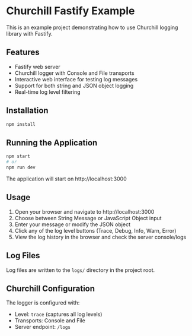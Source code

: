 # Churchill Fastify Example

This is an example project demonstrating how to use Churchill logging library with Fastify.

## Features

- Fastify web server
- Churchill logger with Console and File transports
- Interactive web interface for testing log messages
- Support for both string and JSON object logging
- Real-time log level filtering

## Installation

```bash
npm install
```

## Running the Application

```bash
npm start
# or
npm run dev
```

The application will start on http://localhost:3000

## Usage

1. Open your browser and navigate to http://localhost:3000
2. Choose between String Message or JavaScript Object input
3. Enter your message or modify the JSON object
4. Click any of the log level buttons (Trace, Debug, Info, Warn, Error)
5. View the log history in the browser and check the server console/logs

## Log Files

Log files are written to the `logs/` directory in the project root.

## Churchill Configuration

The logger is configured with:
- Level: `trace` (captures all log levels)
- Transports: Console and File
- Server endpoint: `/logs`
